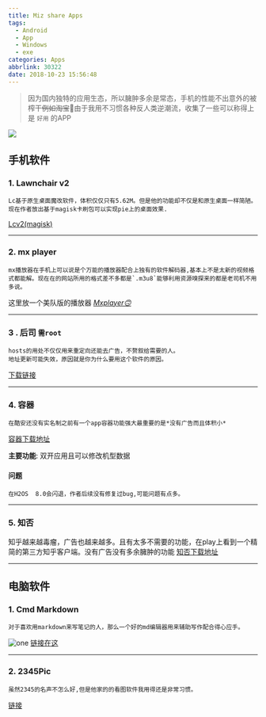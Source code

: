 ```yaml
---
title: Miz share Apps
tags:
  - Android
  - App
  - Windows
  - exe
categories: Apps
abbrlink: 30322
date: 2018-10-23 15:56:48
---
```


> 因为国内独特的应用生态，所以臃肿多余是常态，手机的性能不出意外的被榨干~~例如淘宝~~🙂由于我用不习惯各种反人类逆潮流，收集了一些可以称得上是 `好用` 的APP

<!--more-->

<a target="_blank" href="http://mail.qq.com/cgi-bin/qm_share?t=qm_mailme&email=zK30_fT59PmtjL294q_joQ" style="text-decoration:none;"><img src="https://ws1.sinaimg.cn/large/005Xh6Nfgy1g2acdsabs3j305k05k747.jpg"/></a>

## 手机软件

### 1. Lawnchair v2
    Lc基于原生桌面魔改软件，体积仅仅只有5.62M。但是他的功能却不仅是和原生桌面一样简陋。
    现在作者放出基于magisk卡刷包可以实现pie上的桌面效果.
[Lcv2(magisk)](http://t.cn/EZh5yCw)

------
### 2. mx player
    mx播放器在手机上可以说是个万能的播放器配合上独有的软件解码器,基本上不是太新的视频格式都能解。现在在的网站所用的格式差不多都是`.m3u8`能够利用资源嗅探来的都是老司机不用多说。
这里放一个美队版的播放器    *[Mxplayer🙃](http://t.cn/EZ7oQC4)*

------
### 3 . 后司 `需root`
    hosts的用处不仅仅用来重定向还能去广告，不赘叙给需要的人。
    地址更新可能失效，原因就是你为什么要用这个软件的原因。
[下载链接](http://t.cn/EZ7jKkb)

------
### 4. 容器

    在酷安还没有实名制之前有一个app容器功能强大最重要的是*没有广告而且体积小*
[容器下载地址](http://t.cn/RdG2smb)

**主要功能**:  双开应用且可以修改机型数据
#### 问题
`在H2OS  8.0会闪退，作者后续没有修复过bug,可能问题有点多。`		

------
### 5. 知否
知乎越来越毒瘤，广告也越来越多。且有太多不需要的功能，在play上看到一个精简的第三方知乎客户端。没有广告没有多余臃肿的功能
[知否下载地址](http://t.cn/RdGSmqy)

------
## 电脑软件
### 1. Cmd Markdown
	对于喜欢用markdown来写笔记的人，那么一个好的md编辑器用来辅助写作配合得心应手。
![one](https://ws1.sinaimg.cn/large/005Xh6Nfgy1g25vedrj2uj31h90s1wji.jpg)
[链接在这](https://www.zybuluo.com/cmd/)

------

### 2. 2345Pic
	虽然2345的名声不怎么好,但是他家的的看图软件我用得还是非常习惯。

[链接](http://t.cn/EXYFZLR)